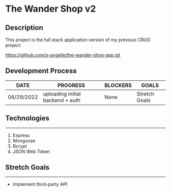 # The Wander Shop v2

## Description

This project is the full stack application version of my previous CRUD project:

https://github.com/s-angelle/the-wander-shop-app.git

## Development Process

| DATE       | PROGRESS                         | BLOCKERS | GOALS         |
| ---------- | -------------------------------- | -------- | ------------- |
| 06/29/2022 | uploading initial backend + auth | None     | Stretch Goals |

## Technologies

---

1. Express
2. Mongoose
3. Bcrypt
4. JSON Web Token

## Stretch Goals

---

- Implement third-party API

